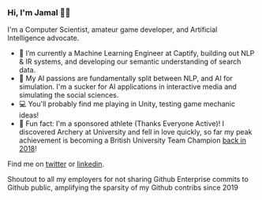 ### Hi, I'm Jamal 👋🏽

I'm a Computer Scientist, amateur game developer, and Artificial Intelligence advocate.

- 🔭 I’m currently a Machine Learning Engineer at Captify, building out NLP & IR systems, and developing our semantic understanding of search data.
- 🌱 My AI passions are fundamentally split between NLP, and AI for simulation. I'm a sucker for AI applications in interactive media and simulating the social sciences.
- 💻 You'll probably find me playing in Unity, testing game mechanic ideas!
- 🏹 Fun fact: I'm a sponsored athlete (Thanks Everyone Active)! I discovered Archery at University and fell in love quickly, so far my peak achievement is becoming a British University Team Champion [back in 2018](https://www.facebook.com/ubarchery/videos/766284096895657)!

Find me on [twitter](https://twitter.com/JamalRahman) or [linkedin](https://www.linkedin.com/in/jamal-rahman/).

Shoutout to all my employers for not sharing Github Enterprise commits to Github public, amplifying the sparsity of my Github contribs since 2019
